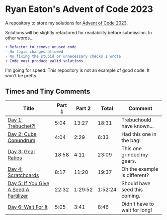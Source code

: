 # Ryan Eaton's Advent of Code 2023
A repository to store my solutions for [Advent of Code 2023](https://adventofcode.com/2023).

Solutions will be slightly refactored for readability before submission. In other words...

```diff
+ Refactor to remove unused code
- No logic changes allowed
- No fixing the stupid or unnecessary checks I wrote
+ Code must produce valid solutions
```

I'm going for speed. This repository is not an example of good code. It won't be pretty.

## Times and Tiny Comments

| Title                                                | Part 1 | Part 2  | Total   | Comment                       |
|------------------------------------------------------|--------|---------|---------|-------------------------------|
| [Day 1: Trebuchet?!](notes/1.md)                     | 5:04   | 13:27   | 18:31   | Trebuchould have known...     |
| [Day 2: Cube Conundrum](notes/2.md)                  | 4:04   | 2:29    | 6:33    | Had this one in the bag!      |
| [Day 3: Gear Ratios](notes/3.md)                     | 18:58  | 4:11    | 23:09   | This one grinded my gears.    |
| [Day 4: Scratchcards](notes/4.md)                    | 8:17   | 11:20   | 19:37   | Oh the example is different?  |
| [Day 5: If You Give A Seed A Fertilizer](notes/5.md) | 22:32  | 1:29:52 | 1:52:24 | Should have seed this coming. |
| [Day 6: Wait For It](notes/6.md)                     | 5:05   | 3:41    | 8:46    | Didn't have to wait for long! |
